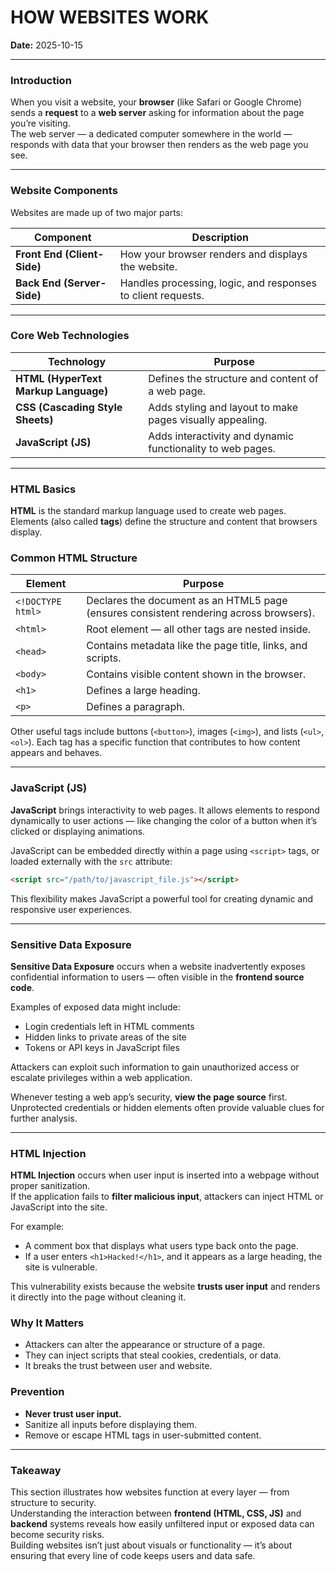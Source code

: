 # HOW WEBSITES WORK

**Date:** 2025-10-15

---

### Introduction

When you visit a website, your **browser** (like Safari or Google Chrome) sends a **request** to a **web server** asking for information about the page you’re visiting.  
The web server — a dedicated computer somewhere in the world — responds with data that your browser then renders as the web page you see.

---

### Website Components

Websites are made up of two major parts:

| **Component** | **Description** |
|----------------|-----------------|
| **Front End (Client-Side)** | How your browser renders and displays the website. |
| **Back End (Server-Side)** | Handles processing, logic, and responses to client requests. |

---

### Core Web Technologies

| **Technology** | **Purpose** |
|-----------------|-------------|
| **HTML (HyperText Markup Language)** | Defines the structure and content of a web page. |
| **CSS (Cascading Style Sheets)** | Adds styling and layout to make pages visually appealing. |
| **JavaScript (JS)** | Adds interactivity and dynamic functionality to web pages. |

---

### HTML Basics

**HTML** is the standard markup language used to create web pages. Elements (also called **tags**) define the structure and content that browsers display.

### Common HTML Structure

| **Element** | **Purpose** |
|--------------|-------------|
| `<!DOCTYPE html>` | Declares the document as an HTML5 page (ensures consistent rendering across browsers). |
| `<html>` | Root element — all other tags are nested inside. |
| `<head>` | Contains metadata like the page title, links, and scripts. |
| `<body>` | Contains visible content shown in the browser. |
| `<h1>` | Defines a large heading. |
| `<p>` | Defines a paragraph. |

Other useful tags include buttons (`<button>`), images (`<img>`), and lists (`<ul>`, `<ol>`). Each tag has a specific function that contributes to how content appears and behaves.

---

### JavaScript (JS)

**JavaScript** brings interactivity to web pages. It allows elements to respond dynamically to user actions — like changing the color of a button when it’s clicked or displaying animations.

JavaScript can be embedded directly within a page using `<script>` tags, or loaded externally with the `src` attribute:

```html
<script src="/path/to/javascript_file.js"></script>
```

This flexibility makes JavaScript a powerful tool for creating dynamic and responsive user experiences.

---

### Sensitive Data Exposure

**Sensitive Data Exposure** occurs when a website inadvertently exposes confidential information to users — often visible in the **frontend source code**.

Examples of exposed data might include:

- Login credentials left in HTML comments  
- Hidden links to private areas of the site  
- Tokens or API keys in JavaScript files  

Attackers can exploit such information to gain unauthorized access or escalate privileges within a web application.

Whenever testing a web app’s security, **view the page source** first. Unprotected credentials or hidden elements often provide valuable clues for further analysis.

---

### HTML Injection

**HTML Injection** occurs when user input is inserted into a webpage without proper sanitization.  
If the application fails to **filter malicious input**, attackers can inject HTML or JavaScript into the site.

For example:
- A comment box that displays what users type back onto the page.  
- If a user enters `<h1>Hacked!</h1>`, and it appears as a large heading, the site is vulnerable.

This vulnerability exists because the website **trusts user input** and renders it directly into the page without cleaning it.

### Why It Matters
- Attackers can alter the appearance or structure of a page.  
- They can inject scripts that steal cookies, credentials, or data.  
- It breaks the trust between user and website.

### Prevention
- **Never trust user input.**  
- Sanitize all inputs before displaying them.  
- Remove or escape HTML tags in user-submitted content.

---

### Takeaway

This section illustrates how websites function at every layer — from structure to security.  
Understanding the interaction between **frontend (HTML, CSS, JS)** and **backend** systems reveals how easily unfiltered input or exposed data can become security risks.  
Building websites isn’t just about visuals or functionality — it’s about ensuring that every line of code keeps users and data safe.